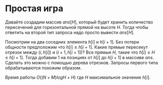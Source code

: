 # Простая игра
Давайте создадим массив $ans[H]$, который будет хранить количество пересечений для горизонтальной прямой на высоте $H$. Тогда чтобы ответить на второй тип запроса надо просто вывести $ans[H]$.

Посмотрим на два соседних элемента $h[i]$ и $h[i+1]$. Без потери общности предположим что $h[i] \le h[i+1]$. Какие прямые пересекут отрезок между $(i, h[i])$ и $(i+1, h[i+1])$? Все прямые $H$, такие что $h[i] \le H \le h[i+1]$. Тогда добавим $1$ на позициях от $h[i]$ до $h[i+1]$ в массиве $ans$. Сделать это можно с помощью дерева отрезков. Запросы первого типа обрабатываются похожим образом.

Время работы $O((N+M)logH+H)$ где $H$ максимальное значение $h[i]$.